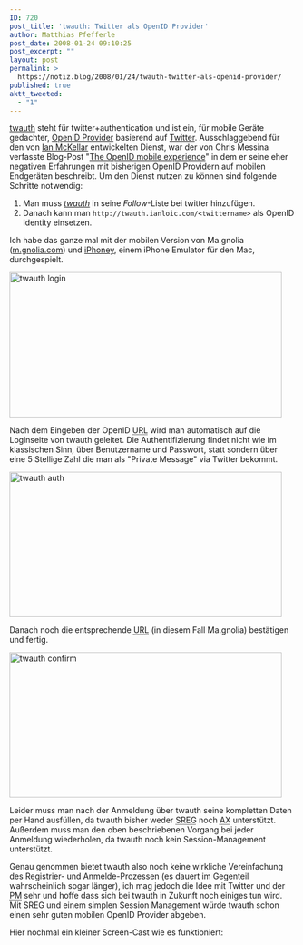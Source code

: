 ```yaml
---
ID: 720
post_title: 'twauth: Twitter als OpenID Provider'
author: Matthias Pfefferle
post_date: 2008-01-24 09:10:25
post_excerpt: ""
layout: post
permalink: >
  https://notiz.blog/2008/01/24/twauth-twitter-als-openid-provider/
published: true
aktt_tweeted:
  - "1"
---
```

<a href="http://twauth.ianloic.com/">twauth</a> steht für twitter+authentication und ist ein, für mobile Geräte gedachter, <a href="http://www.openid.net">OpenID Provider</a> basierend auf <a href="http://twitter.com">Twitter</a>. Ausschlaggebend für den von <a href="http://ianloic.com/2008/01/13/a-simpler-mobile-openid-workflow/">Ian McKellar</a> entwickelten Dienst, war der von Chris Messina verfasste Blog-Post "<a href="http://factoryjoe.com/blog/2008/01/13/the-openid-mobile-experience/">The OpenID mobile experience</a>" in dem er seine eher negativen Erfahrungen mit bisherigen OpenID Providern auf mobilen Endgeräten beschreibt. 
Um den Dienst nutzen zu können sind folgende Schritte notwendig:
<ol><li>Man muss <em><a href="http://twitter.com/twauth">twauth</a></em> in seine <em>Follow</em>-Liste bei twitter hinzufügen.</li>
<li>Danach kann man <code>http://twauth.ianloic.com/&lt;twittername&gt;</code> als OpenID Identity einsetzen.</li></ol>

Ich habe das ganze mal mit der mobilen Version von Ma.gnolia (<a href="http://m.gnolia.com">m.gnolia.com</a>) und <a href="http://www.marketcircle.com/iphoney/">iPhoney</a>, einem iPhone Emulator für den Mac, durchgespielt.

<a href="http://www.flickr.com/photos/pfefferle/2215311980/" title="twauth login von Pfefferle bei Flickr"><img class="aligncenter" src="http://farm3.static.flickr.com/2274/2215311980_1283744b30_o.jpg" width="480" height="256" alt="twauth login" /></a>

Nach dem Eingeben der OpenID <abbr title="Uniform Resource Locator">URL</abbr> wird man automatisch auf die Loginseite von twauth geleitet. Die Authentifizierung findet nicht wie im klassischen Sinn, über Benutzername und Passwort, statt sondern über eine 5 Stellige Zahl die man als "Private Message" via Twitter bekommt.

<a href="http://www.flickr.com/photos/pfefferle/2215311826/" title="twauth auth von Pfefferle bei Flickr"><img class="aligncenter" src="http://farm3.static.flickr.com/2123/2215311826_042d534c27_o.jpg" width="480" height="256" alt="twauth auth" /></a>

Danach noch die entsprechende <abbr title="Uniform Resource Locator">URL</abbr> (in diesem Fall Ma.gnolia) bestätigen und fertig. 

<a href="http://www.flickr.com/photos/pfefferle/2214518657/" title="twauth confirm von Pfefferle bei Flickr"><img class="aligncenter" src="http://farm3.static.flickr.com/2120/2214518657_594e31028c_o.jpg" width="480" height="256" alt="twauth confirm" /></a>

Leider muss man nach der Anmeldung über twauth seine kompletten Daten per Hand ausfüllen, da twauth bisher weder <abbr title="Simple Registration Extension">SREG</abbr> noch <abbr title="Attribute Exchange">AX</abbr> unterstützt. Außerdem muss man den oben beschriebenen Vorgang bei jeder Anmeldung wiederholen, da twauth noch kein Session-Management unterstützt.

Genau genommen bietet twauth also noch keine wirkliche Vereinfachung des Registrier- und Anmelde-Prozessen (es dauert im Gegenteil wahrscheinlich sogar länger), ich mag jedoch die Idee mit Twitter und der <abbr title="Private Message">PM</abbr> sehr und hoffe dass sich bei twauth in Zukunft noch einiges tun wird.
Mit SREG und einem simplen Session Management würde twauth schon einen sehr guten mobilen OpenID Provider abgeben.

<!--more-->
Hier nochmal ein kleiner Screen-Cast wie es funktioniert:

<object type="application/x-shockwave-flash" style="width:425px; height:350px" data="http://www.youtube.com/v/KJACymflbxk"><param name="movie" value="http://www.youtube.com/v/KJACymflbxk"></param></object>